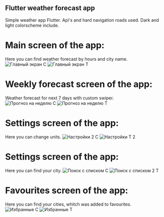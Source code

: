 ## Flutter weather forecast app

Simple weather app
Flutter.
Api's and hard navigation roads used.
Dark and light colorscheme include.

# Main screen of the app:
Here you can find weather forecast by hours and city name.
![Главный экран С](https://user-images.githubusercontent.com/96063296/145827261-eb305980-8b84-41b4-abef-1e8d34332828.png)
![Главный экран Т](https://user-images.githubusercontent.com/96063296/145827497-8fabae67-a2ab-4061-8ec7-8f232796008c.png)

# Weekly forecast screen of the app:
Weather forecast for next 7 days with custom swiper.
![Прогноз на неделю С](https://user-images.githubusercontent.com/96063296/145827770-a3d4b395-d24e-404a-a642-214731a4f644.png)
![Прогноз на неделю Т](https://user-images.githubusercontent.com/96063296/145827773-1fab5ab4-41a1-4ac3-8272-604ad0ccb332.png)

# Settings screen of the app:
Here you can change units.
![Настройки 2 С](https://user-images.githubusercontent.com/96063296/145827987-f8064214-dd98-4d45-ac99-a270128a6c73.png)
![Настройки Т 2](https://user-images.githubusercontent.com/96063296/145827988-bf29d39a-abd2-46a7-8a7e-82de0d1789c9.png)


# Settings screen of the app:
Here you can find your city.
![Поиск с списком С](https://user-images.githubusercontent.com/96063296/145828113-0005cc35-3546-4995-99c5-16d438b63896.png)
![Поиск с списком 2 Т](https://user-images.githubusercontent.com/96063296/145828116-0f5e459c-8ca2-4ec8-9669-33ae75031a38.png)


# Favourites screen of the app:
Here you can find your cities, whitch was added to favourites.
![Избранные С](https://user-images.githubusercontent.com/96063296/145828346-5b5bed81-09a6-4bde-99fa-67d283f11df2.png)
![Избранные Т](https://user-images.githubusercontent.com/96063296/145828348-fc22c874-8bce-4e17-827b-1a4c0cf2872e.png)
